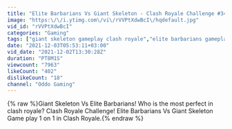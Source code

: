 ```yaml
---
title: "Elite Barbarians Vs Giant Skeleton - Clash Royale Challenge #343"
image: "https:\/\/i.ytimg.com\/vi\/rVVPtXdwBcI\/hqdefault.jpg"
vid_id: "rVVPtXdwBcI"
categories: "Gaming"
tags: ["giant skeleton gameplay clash royale","elite barbarians gameplay clash royale","gameplay elite barbarians vs giant skeleton"]
date: "2021-12-03T05:53:11+03:00"
vid_date: "2021-12-02T13:30:28Z"
duration: "PT8M1S"
viewcount: "7963"
likeCount: "402"
dislikeCount: "18"
channel: "Oddo Gaming"
---
```

{% raw %}Giant Skeleton Vs Elite Barbarians! Who is the most perfect in clash royale? Clash Royale Challenge! Elite Barbarians Vs Giant Skeleton Game play 1 on 1 in Clash Royale.{% endraw %}
